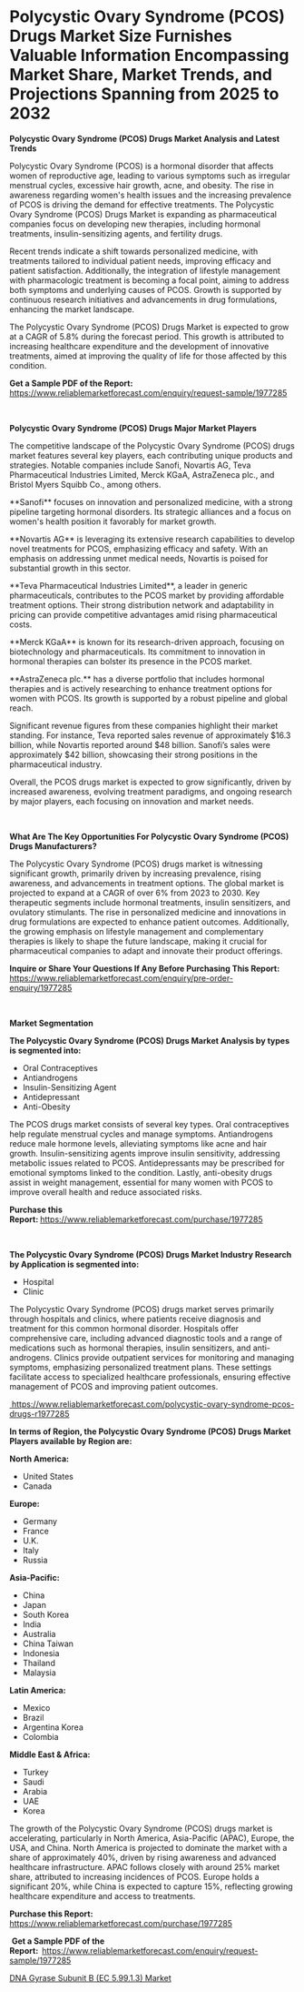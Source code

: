 <p><h1>Polycystic Ovary Syndrome (PCOS) Drugs Market Size Furnishes Valuable Information Encompassing Market Share, Market Trends, and Projections Spanning from 2025 to 2032</h1></p><p><strong>Polycystic Ovary Syndrome (PCOS) Drugs Market Analysis and Latest Trends</strong></p>
<p><p>Polycystic Ovary Syndrome (PCOS) is a hormonal disorder that affects women of reproductive age, leading to various symptoms such as irregular menstrual cycles, excessive hair growth, acne, and obesity. The rise in awareness regarding women's health issues and the increasing prevalence of PCOS is driving the demand for effective treatments. The Polycystic Ovary Syndrome (PCOS) Drugs Market is expanding as pharmaceutical companies focus on developing new therapies, including hormonal treatments, insulin-sensitizing agents, and fertility drugs.</p><p>Recent trends indicate a shift towards personalized medicine, with treatments tailored to individual patient needs, improving efficacy and patient satisfaction. Additionally, the integration of lifestyle management with pharmacologic treatment is becoming a focal point, aiming to address both symptoms and underlying causes of PCOS. Growth is supported by continuous research initiatives and advancements in drug formulations, enhancing the market landscape.</p><p>The Polycystic Ovary Syndrome (PCOS) Drugs Market is expected to grow at a CAGR of 5.8% during the forecast period. This growth is attributed to increasing healthcare expenditure and the development of innovative treatments, aimed at improving the quality of life for those affected by this condition.</p></p>
<p><strong>Get a Sample PDF of the Report:&nbsp;</strong> <a href="https://www.reliablemarketforecast.com/enquiry/request-sample/1977285?utm_campaign=2750&utm_medium=2&utm_source=Github&utm_content=ia&utm_term=09032025&utm_id=polycystic-ovary-syndrome-pcos-drugs">https://www.reliablemarketforecast.com/enquiry/request-sample/1977285</a></p>
<p>&nbsp;</p>
<p><strong>Polycystic Ovary Syndrome (PCOS) Drugs Major Market Players</strong></p>
<p><p>The competitive landscape of the Polycystic Ovary Syndrome (PCOS) drugs market features several key players, each contributing unique products and strategies. Notable companies include Sanofi, Novartis AG, Teva Pharmaceutical Industries Limited, Merck KGaA, AstraZeneca plc., and Bristol Myers Squibb Co., among others.</p><p>**Sanofi** focuses on innovation and personalized medicine, with a strong pipeline targeting hormonal disorders. Its strategic alliances and a focus on women's health position it favorably for market growth.</p><p>**Novartis AG** is leveraging its extensive research capabilities to develop novel treatments for PCOS, emphasizing efficacy and safety. With an emphasis on addressing unmet medical needs, Novartis is poised for substantial growth in this sector.</p><p>**Teva Pharmaceutical Industries Limited**, a leader in generic pharmaceuticals, contributes to the PCOS market by providing affordable treatment options. Their strong distribution network and adaptability in pricing can provide competitive advantages amid rising pharmaceutical costs.</p><p>**Merck KGaA** is known for its research-driven approach, focusing on biotechnology and pharmaceuticals. Its commitment to innovation in hormonal therapies can bolster its presence in the PCOS market.</p><p>**AstraZeneca plc.** has a diverse portfolio that includes hormonal therapies and is actively researching to enhance treatment options for women with PCOS. Its growth is supported by a robust pipeline and global reach.</p><p>Significant revenue figures from these companies highlight their market standing. For instance, Teva reported sales revenue of approximately $16.3 billion, while Novartis reported around $48 billion. Sanofi’s sales were approximately $42 billion, showcasing their strong positions in the pharmaceutical industry.</p><p>Overall, the PCOS drugs market is expected to grow significantly, driven by increased awareness, evolving treatment paradigms, and ongoing research by major players, each focusing on innovation and market needs.</p></p>
<p>&nbsp;</p>
<p><strong>What Are The Key Opportunities For Polycystic Ovary Syndrome (PCOS) Drugs Manufacturers?</strong></p>
<p><p>The Polycystic Ovary Syndrome (PCOS) drugs market is witnessing significant growth, primarily driven by increasing prevalence, rising awareness, and advancements in treatment options. The global market is projected to expand at a CAGR of over 6% from 2023 to 2030. Key therapeutic segments include hormonal treatments, insulin sensitizers, and ovulatory stimulants. The rise in personalized medicine and innovations in drug formulations are expected to enhance patient outcomes. Additionally, the growing emphasis on lifestyle management and complementary therapies is likely to shape the future landscape, making it crucial for pharmaceutical companies to adapt and innovate their product offerings.</p></p>
<p><strong>Inquire or Share Your Questions If Any Before Purchasing This Report:</strong> <a href="https://www.reliablemarketforecast.com/enquiry/pre-order-enquiry/1977285?utm_campaign=2750&utm_medium=2&utm_source=Github&utm_content=ia&utm_term=09032025&utm_id=polycystic-ovary-syndrome-pcos-drugs">https://www.reliablemarketforecast.com/enquiry/pre-order-enquiry/1977285</a></p>
<p>&nbsp;</p>
<p><strong>Market Segmentation</strong></p>
<p><strong>The Polycystic Ovary Syndrome (PCOS) Drugs Market Analysis by types is segmented into:</strong></p>
<p><ul><li>Oral Contraceptives</li><li>Antiandrogens</li><li>Insulin-Sensitizing Agent</li><li>Antidepressant</li><li>Anti-Obesity</li></ul></p>
<p><p>The PCOS drugs market consists of several key types. Oral contraceptives help regulate menstrual cycles and manage symptoms. Antiandrogens reduce male hormone levels, alleviating symptoms like acne and hair growth. Insulin-sensitizing agents improve insulin sensitivity, addressing metabolic issues related to PCOS. Antidepressants may be prescribed for emotional symptoms linked to the condition. Lastly, anti-obesity drugs assist in weight management, essential for many women with PCOS to improve overall health and reduce associated risks.</p></p>
<p><strong>Purchase this Report:&nbsp;</strong><a href="https://www.reliablemarketforecast.com/purchase/1977285?utm_campaign=2750&utm_medium=2&utm_source=Github&utm_content=ia&utm_term=09032025&utm_id=polycystic-ovary-syndrome-pcos-drugs">https://www.reliablemarketforecast.com/purchase/1977285</a></p>
<p>&nbsp;</p>
<p><strong>The Polycystic Ovary Syndrome (PCOS) Drugs Market Industry Research by Application is segmented into:</strong></p>
<p><ul><li>Hospital</li><li>Clinic</li></ul></p>
<p><p>The Polycystic Ovary Syndrome (PCOS) drugs market serves primarily through hospitals and clinics, where patients receive diagnosis and treatment for this common hormonal disorder. Hospitals offer comprehensive care, including advanced diagnostic tools and a range of medications such as hormonal therapies, insulin sensitizers, and anti-androgens. Clinics provide outpatient services for monitoring and managing symptoms, emphasizing personalized treatment plans. These settings facilitate access to specialized healthcare professionals, ensuring effective management of PCOS and improving patient outcomes.</p></p>
<p><a href="https://www.reliablemarketforecast.com/polycystic-ovary-syndrome-pcos-drugs-r1977285?utm_campaign=2750&utm_medium=2&utm_source=Github&utm_content=ia&utm_term=09032025&utm_id=polycystic-ovary-syndrome-pcos-drugs">&nbsp;https://www.reliablemarketforecast.com/polycystic-ovary-syndrome-pcos-drugs-r1977285</a></p>
<p><strong>In terms of Region, the Polycystic Ovary Syndrome (PCOS) Drugs Market Players available by Region are:</strong></p>
<p>
    <p> <strong> North America: </strong>
        <ul>
            <li>United States</li>
            <li>Canada</li>
        </ul>
        </p> 
    <p> <strong> Europe: </strong>
        <ul>
            <li>Germany</li>
            <li>France</li>
            <li>U.K.</li>
            <li>Italy</li>
            <li>Russia</li>
        </ul>
        </p> 
    <p> <strong> Asia-Pacific: </strong>
        <ul>
            <li>China</li>
            <li>Japan</li>
            <li>South Korea</li>
            <li>India</li>
            <li>Australia</li>
            <li>China Taiwan</li>
            <li>Indonesia</li>
            <li>Thailand</li>
            <li>Malaysia</li>
        </ul>
        </p> 
    <p> <strong> Latin America: </strong>
        <ul>
            <li>Mexico</li>
            <li>Brazil</li>
            <li>Argentina Korea</li>
            <li>Colombia</li>
        </ul>
        </p> 
    <p> <strong> Middle East & Africa: </strong>
        <ul>
            <li>Turkey</li>
            <li>Saudi</li>
            <li>Arabia</li>
            <li>UAE</li>
            <li>Korea</li>
        </ul>
    </p>
    </p>
<p><p>The growth of the Polycystic Ovary Syndrome (PCOS) drugs market is accelerating, particularly in North America, Asia-Pacific (APAC), Europe, the USA, and China. North America is projected to dominate the market with a share of approximately 40%, driven by rising awareness and advanced healthcare infrastructure. APAC follows closely with around 25% market share, attributed to increasing incidences of PCOS. Europe holds a significant 20%, while China is expected to capture 15%, reflecting growing healthcare expenditure and access to treatments.</p></p>
<p><strong>Purchase this Report: </strong><a href="https://www.reliablemarketforecast.com/purchase/1977285?utm_campaign=2750&utm_medium=2&utm_source=Github&utm_content=ia&utm_term=09032025&utm_id=polycystic-ovary-syndrome-pcos-drugs">https://www.reliablemarketforecast.com/purchase/1977285</a></p>
<p>&nbsp;<strong>Get a Sample PDF of the Report:&nbsp;&nbsp;</strong><a href="https://www.reliablemarketforecast.com/enquiry/request-sample/1977285?utm_campaign=2750&utm_medium=2&utm_source=Github&utm_content=ia&utm_term=09032025&utm_id=polycystic-ovary-syndrome-pcos-drugs">https://www.reliablemarketforecast.com/enquiry/request-sample/1977285</a></p>
<p><strong></strong></p>
<p><p><a href="https://github.com/rutupueyed/Market-Research-Report-List-1/blob/main/dna-gyrase-subunit-b-ec-59913-market.md?utm_campaign=2750&utm_medium=2&utm_source=Github&utm_content=ia&utm_term=09032025&utm_id=polycystic-ovary-syndrome-pcos-drugs">DNA Gyrase Subunit B (EC 5.99.1.3) Market</a></p></p>